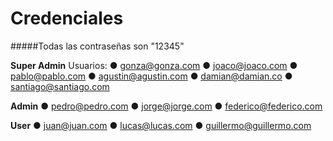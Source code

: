 # Credenciales
#####Todas las contraseñas son "12345"

**Super Admin** 
Usuarios:
● gonza@gonza.com
● joaco@joaco.com
● pablo@pablo.com
● agustin@agustin.com
● damian@damian.co
● santiago@santiago.com

**Admin** 
● pedro@pedro.com
● jorge@jorge.com
● federico@federico.com

**User** 
● juan@juan.com
● lucas@lucas.com
● guillermo@guillermo.com